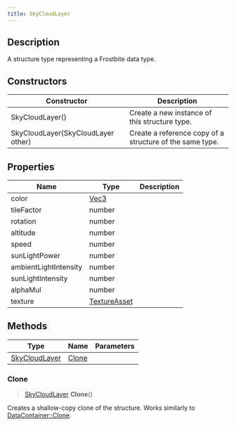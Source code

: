 ```yaml
---
title: SkyCloudLayer
---
```

## Description

A structure type representing a Frostbite data type.

## Constructors

| Constructor                        | Description                                              |
| ---------------------------------- | -------------------------------------------------------- |
| SkyCloudLayer()                    | Create a new instance of this structure type.            |
| SkyCloudLayer(SkyCloudLayer other) | Create a reference copy of a structure of the same type. |

## Properties

| Name                  | Type                              | Description |
| --------------------- | --------------------------------- | ----------- |
| color                 | [Vec3](/vext/ref/shared/class/vec3) |             |
| tileFactor            | number                            |             |
| rotation              | number                            |             |
| altitude              | number                            |             |
| speed                 | number                            |             |
| sunLightPower         | number                            |             |
| ambientLightIntensity | number                            |             |
| sunLightIntensity     | number                            |             |
| alphaMul              | number                            |             |
| texture               | [TextureAsset](/vext/ref/fb/textureasset/)      |             |

## Methods

| Type                           | Name            | Parameters |
| ------------------------------ | --------------- | ---------- |
| [SkyCloudLayer](/vext/ref/fb/skycloudlayer/) | [Clone](#clone) |            |

### Clone

> [SkyCloudLayer](/vext/ref/fb/skycloudlayer/) **Clone**()

Creates a shallow-copy clone of the structure. Works similarly to [DataContainer::Clone](/vext/ref/shared/class/datacontainer#clone).
